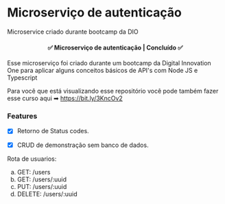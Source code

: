 # Microserviço de autenticação
Microservice criado durante bootcamp da DIO

<h4 align="center"> 
	✅  Microserviço de autenticação | Concluído ✅
</h4>

Esse microserviço foi criado durante um bootcamp da Digital Innovation One para aplicar alguns conceitos básicos de API's com Node JS e Typescript

Para você que está visualizando esse repositório você pode também fazer esse curso aqui ➡ https://bit.ly/3KncOv2


### Features

- [x] Retorno de Status codes.
- [x] CRUD de demonstração sem banco de dados.


<p>Rota de usuarios:</p>
<ol type="a">
  <li>GET: /users</li>
  <li>GET: /users/:uuid</li>
  <li>PUT: /users/:uuid</li>
  <li>DELETE: /users/:uuid</li>
</ol>
